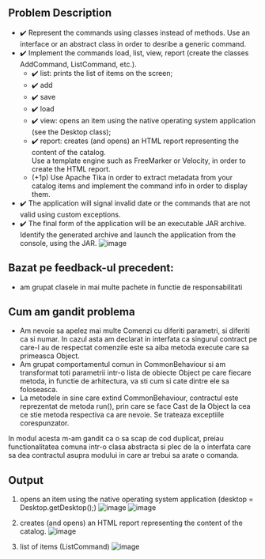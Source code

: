 ## Problem Description

- ✔️ Represent the commands using classes instead of methods. Use an interface or an abstract class in order to desribe
  a generic command.
- ✔️ Implement the commands load, list, view, report (create the classes AddCommand, ListCommand, etc.).
    - ✔️ list: prints the list of items on the screen;
    - ✔️ add
    - ✔️ save
    - ✔️ load
    - ✔️ view: opens an item using the native operating system application (see the Desktop class);
    - ✔️ report: creates (and opens) an HTML report representing the content of the catalog.\
      Use a template engine such as FreeMarker or Velocity, in order to create the HTML report.
    - (+1p) Use Apache Tika in order to extract metadata from your catalog items and implement the command info in order
      to display them.
- ✔️ The application will signal invalid date or the commands that are not valid using custom exceptions.
- ✔️ The final form of the application will be an executable JAR archive. Identify the generated archive and launch the
  application from the console, using the JAR.
    ![image](https://user-images.githubusercontent.com/61457770/160278639-415635b8-e071-4de4-ad8a-8960249f67ec.png)

## Bazat pe feedback-ul precedent:

- am grupat clasele in mai multe pachete in functie de responsabilitati

## Cum am gandit problema
- Am nevoie sa apelez mai multe Comenzi cu diferiti parametri, si diferiti ca si numar. In cazul asta am declarat in
interfata ca singurul contract pe care-l au de respectat comenzile este sa aiba metoda execute care sa primeasca Object.
- Am grupat comportamentul comun in CommonBehaviour si am transformat toti parametrii intr-o lista
de obiecte Object pe care fiecare metoda, in functie de arhitectura, va sti cum si cate dintre ele sa foloseasca.
- La metodele in sine care extind CommonBehaviour, contractul este reprezentat de metoda run(), prin care se face Cast
de la Object la cea ce stie metoda respectiva ca are nevoie. Se trateaza exceptiile corespunzator.

In modul acesta m-am gandit ca o sa scap de cod duplicat, preiau functionalitatea comuna intr-o clasa abstracta si plec
de la o interfata care sa dea contractul asupra modului in care ar trebui sa arate o comanda.
## Output

1. opens an item using the native operating system application (desktop = Desktop.getDesktop();)
![image](https://user-images.githubusercontent.com/61457770/160277525-59462222-882c-45d8-ac88-10692905ab2f.png)
![image](https://user-images.githubusercontent.com/61457770/160277537-5748a675-254c-437c-8fc3-eb28099712e3.png)

2. creates (and opens) an HTML report representing the content of the catalog.
![image](https://user-images.githubusercontent.com/61457770/160277580-d075d950-e4e0-4fd1-a169-113e51cdd52a.png)

3. list of items (ListCommand)
![image](https://user-images.githubusercontent.com/61457770/160277600-bb341d20-3963-43a4-9abc-ca4a5b366bfa.png)

